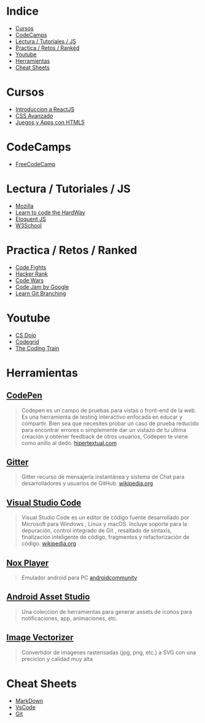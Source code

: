 # Indice
- [Cursos](#cursos)
- [CodeCamps](#codecamps)
- [Lectura / Tutoriales / JS](#lectura--tutoriales--js)
- [Practica / Retos / Ranked](#practica--retos--ranked)
- [Youtube](#youtube)
- [Herramientas](#herramientas)
- [Cheat Sheets](#cheat-sheets)
# Cursos
- [Introduccion a ReactJS](https://www.edx.org/es/introduction-to-reactjs)
- [CSS Avanzado](https://www.edx.org/es/course/advanced-css-concepts)
- [Juegos y Apps con HTML5](https://www.edx.org/es/course/html5-apps-games-w3cx-html5-2x)

# CodeCamps
- [FreeCodeCamp](https://www.freecodecamp.org/)

# Lectura / Tutoriales / JS
- [Mozilla](https://developer.mozilla.org/es/docs/Web/JavaScript)
- [Learn to code the HardWay](https://learncodethehardway.org/)
- [Eloquent JS](https://eloquentjavascript.net/)
- [W3School](https://www.w3schools.com/)

# Practica / Retos / Ranked
- [Code Fights](https://codefights.com)
- [Hacker Rank](https://www.hackerrank.com/)
- [Code Wars](https://www.codewars.com/)
- [Code Jam by Google](https://code.google.com/codejam/)
- [Learn Git Branching](https://learngitbranching.js.org/)

# Youtube 
- [CS Dojo](https://www.youtube.com/channel/UCxX9wt5FWQUAAz4UrysqK9A)
- [Codegrid](https://www.youtube.com/channel/UC7pVho4O31FyfQsZdXWejEw)
- [The Coding Train](https://www.youtube.com/channel/UCvjgXvBlbQiydffZU7m1_aw)

# Herramientas
## [CodePen](https://codepen.io)
> Codepen es un campo de pruebas para vistas o front-end de la web. Es una herramienta de testing interactivo enfocada en educar y compartir. Bien sea que necesites probar un caso de prueba reducido para encontrar errores o simplemente dar un vistazo de tu ultima creación y obtener feedback de otros usuarios, Codepen te viene como anillo al dedo.
[hipertextual.com](https://hipertextual.com/archivo/2014/07/codepen-herramienta-testing)

## [Gitter](https://gitter.im)
> Gitter recurso de mensajería instantánea y sistema de Chat para desarrolladores y usuarios de GitHub.
[wikipedia.org](https://en.wikipedia.org/wiki/Gitter)

## [Visual Studio Code](https://code.visualstudio.com/)
> Visual Studio Code es un editor de código fuente desarrollado por Microsoft para Windows , Linux y macOS. Incluye soporte para la depuración, control integrado de Git , resaltado de sintaxis, finalización inteligente de código, fragmentos y refactorización de código.
[wikipedia.org](https://es.wikipedia.org/wiki/Visual_Studio_Code)

## [Nox Player](https://www.bignox.com/)
> Emulador android para PC
[androidcommunity](https://androidcommunity.com/nox-app-player-is-a-new-android-os-emulator-for-pc-20150817/)

## [Android Asset Studio](https://romannurik.github.io/AndroidAssetStudio/index.html)
> Una coleccion de herramientas para generar assets de iconos para notificaciones, app, animaciones, etc.

## [Image Vectorizer](https://www.vectorizer.io/)
> Convertidor de imagenes rasterisadas (jpg, png, etc.) a SVG con una precicion y calidad muy alta

# Cheat Sheets
- [MarkDown](https://guides.github.com/pdfs/markdown-cheatsheet-online.pdf)
- [VsCode](https://devhints.io/vscode)
- [Git](https://services.github.com/on-demand/resources/cheatsheets/)
